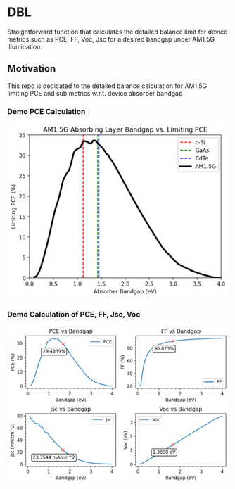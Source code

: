 # DBL
Straightforward function that calculates the detailed balance limit for device metrics such as PCE, FF, Voc, Jsc for a desired bandgap under AM1.5G illumination. 


## Motivation
This repo is dedicated to the detailed balance calculation for AM1.5G limiting PCE and sub metrics w.r.t. device absorber bandgap

### Demo PCE Calculation
![top view](images/AM1.5_Limit_0.png)

### Demo Calculation of PCE, FF, Jsc, Voc

![top view](images/AM1.5_Limit_2.png)
